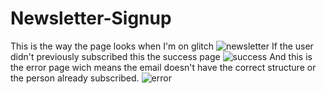 # Newsletter-Signup
This is the way the page looks when I'm on glitch
![newsletter](https://github.com/iuleek/Newsletter-Signup/assets/116274656/a4592ec7-1239-4d91-a77f-95ec6a23edef)
If the user didn't previously subscribed this the success page
![success](https://github.com/iuleek/Newsletter-Signup/assets/116274656/63bab893-b953-4de1-9d57-7d33e3d2b6cd)
And this is the error page wich means the email doesn't have the correct structure or the person already subscribed.
![error](https://github.com/iuleek/Newsletter-Signup/assets/116274656/5f55ae63-4484-4e01-b753-d2ff1b36bb62)
